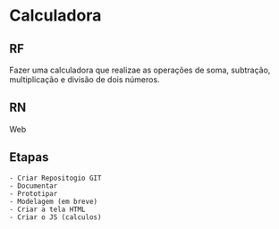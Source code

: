 

# Calculadora

## RF 

 Fazer uma calculadora que realizae  as operações de soma, subtração, multiplicação e divisão de dois números.

## RN
   Web
 
 ## Etapas
    - Criar Repositogio GIT
    - Documentar
    - Prototipar
    - Modelagem (em breve)
    - Criar a tela HTML
    - Criar o JS (calculos)